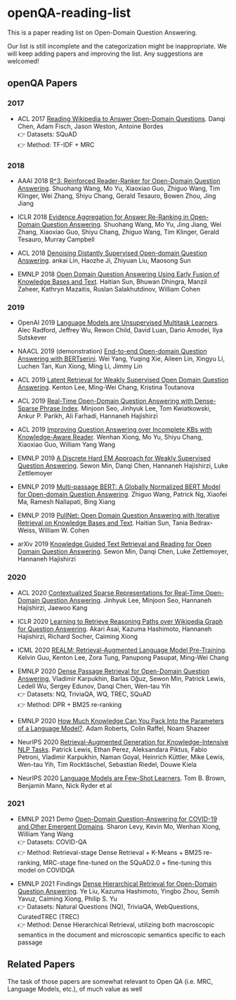 # openQA-reading-list
This is a paper reading list on Open-Domain Question Answering.

Our list is still incomplete and the categorization might be inappropriate. We will keep adding papers and improving the list. Any suggestions are welcomed!

## openQA Papers

### 2017

* ACL 2017 [Reading Wikipedia to Answer Open-Domain Questions](https://arxiv.org/pdf/1704.00051.pdf). Danqi Chen, Adam Fisch, Jason Weston, Antoine Bordes
  <br> 👉 Datasets: SQuAD
  <br> 👉 Method: TF-IDF + MRC

### 2018

* AAAI 2018 [R^3: Reinforced Reader-Ranker for Open-Domain Question Answering](https://arxiv.org/pdf/1709.00023.pdf). Shuohang Wang, Mo Yu, Xiaoxiao Guo, Zhiguo Wang, Tim Klinger, Wei Zhang, Shiyu Chang, Gerald Tesauro, Bowen Zhou, Jing Jiang

* ICLR 2018 [Evidence Aggregation for Answer Re-Ranking in Open-Domain Question Answering](https://arxiv.org/pdf/1711.05116.pdf). Shuohang Wang, Mo Yu, Jing Jiang, Wei Zhang, Xiaoxiao Guo, Shiyu Chang, Zhiguo Wang, Tim Klinger, Gerald Tesauro, Murray Campbell

* ACL 2018 [Denoising Distantly Supervised Open-domain Question Answering](https://www.aclweb.org/anthology/P18-1161.pdf). ankai Lin, Haozhe Ji, Zhiyuan Liu, Maosong Sun

* EMNLP 2018 [Open Domain Question Answering Using Early Fusion of Knowledge Bases and Text](https://www.aclweb.org/anthology/D18-1455.pdf). Haitian Sun, Bhuwan Dhingra, Manzil Zaheer, Kathryn Mazaitis, Ruslan Salakhutdinov, William Cohen

### 2019

* OpenAI 2019 [Language Models are Unsupervised Multitask Learners](https://cdn.openai.com/better-language-models/language_models_are_unsupervised_multitask_learners.pdf). Alec Radford, Jeffrey Wu, Rewon Child, David Luan, Dario Amodei, Ilya Sutskever

* NAACL 2019 (demonstration) [End-to-end Open-domain Question Answering with BERTserini](https://arxiv.org/pdf/1902.01718.pdf). Wei Yang, Yuqing Xie, Aileen Lin, Xingyu Li, Luchen Tan, Kun Xiong, Ming Li, Jimmy Lin

* ACL 2019 [Latent Retrieval for Weakly Supervised Open Domain Question Answering](https://aclanthology.org/P19-1612.pdf). Kenton Lee, Ming-Wei Chang, Kristina Toutanova

* ACL 2019 [Real-Time Open-Domain Question Answering with Dense-Sparse Phrase Index](https://arxiv.org/pdf/1906.05807.pdf). Minjoon Seo, Jinhyuk Lee, Tom Kwiatkowski, Ankur P. Parikh, Ali Farhadi, Hannaneh Hajishirzi

* ACL 2019 [Improving Question Answering over Incomplete KBs with Knowledge-Aware Reader](https://www.aclweb.org/anthology/P19-1417.pdf). Wenhan Xiong, Mo Yu, Shiyu Chang, Xiaoxiao Guo, William Yang Wang

* EMNLP 2019 [A Discrete Hard EM Approach for Weakly Supervised Question Answering](https://arxiv.org/pdf/1909.04849.pdf). Sewon Min, Danqi Chen, Hannaneh Hajishirzi, Luke Zettlemoyer

* EMNLP 2019 [Multi-passage BERT: A Globally Normalized BERT Model for Open-domain Question Answering](https://arxiv.org/pdf/1908.08167.pdf). Zhiguo Wang, Patrick Ng, Xiaofei Ma, Ramesh Nallapati, Bing Xiang

* EMNLP 2019 [PullNet: Open Domain Question Answering with Iterative Retrieval on Knowledge Bases and Text](https://arxiv.org/pdf/1904.09537.pdf). Haitian Sun, Tania Bedrax-Weiss, William W. Cohen

* arXiv 2019 [Knowledge Guided Text Retrieval and Reading for Open Domain Question Answering](https://arxiv.org/pdf/1911.03868.pdf). Sewon Min, Danqi Chen, Luke Zettlemoyer, Hannaneh Hajishirzi

### 2020

* ACL 2020 [Contextualized Sparse Representations for Real-Time Open-Domain Question Answering](https://arxiv.org/pdf/1911.02896.pdf). Jinhyuk Lee, Minjoon Seo, Hannaneh Hajishirzi, Jaewoo Kang

* ICLR 2020 [Learning to Retrieve Reasoning Paths over Wikipedia Graph for Question Answering](https://arxiv.org/pdf/1911.10470.pdf). Akari Asai, Kazuma Hashimoto, Hannaneh Hajishirzi, Richard Socher, Caiming Xiong

* ICML 2020 [REALM: Retrieval-Augmented Language Model Pre-Training](https://arxiv.org/pdf/2002.08909.pdf).
Kelvin Guu, Kenton Lee, Zora Tung, Panupong Pasupat, Ming-Wei Chang

* EMNLP 2020 [Dense Passage Retrieval for Open-Domain Question Answering](https://arxiv.org/pdf/2004.04906.pdf), Vladimir Karpukhin, Barlas Oğuz, Sewon Min, Patrick Lewis, Ledell Wu, Sergey Edunov, Danqi Chen, Wen-tau Yih
  <br> 👉 Datasets: NQ, TriviaQA, WQ, TREC, SQuAD
  <br> 👉 Method: DPR + BM25 re-ranking

* EMNLP 2020 [How Much Knowledge Can You Pack Into the Parameters of a Language Model?](https://arxiv.org/pdf/2002.08910.pdf). Adam Roberts, Colin Raffel, Noam Shazeer

* NeurIPS 2020 [Retrieval-Augmented Generation for Knowledge-Intensive NLP Tasks](https://arxiv.org/pdf/2005.11401.pdf). Patrick Lewis, Ethan Perez, Aleksandara Piktus, Fabio Petroni, Vladimir Karpukhin, Naman Goyal, Heinrich Küttler, Mike Lewis, Wen-tau Yih, Tim Rocktäschel, Sebastian Riedel, Douwe Kiela

* NeurIPS 2020 [Language Models are Few-Shot Learners](https://arxiv.org/pdf/2005.14165.pdf). Tom B. Brown, Benjamin Mann, Nick Ryder et al

### 2021

 * EMNLP 2021 Demo [Open-Domain Question-Answering for COVID-19 and Other Emergent Domains](https://arxiv.org/abs/2110.06962). Sharon Levy, Kevin Mo, Wenhan Xiong, William Yang Wang
  <br> 👉 Datasets: COVID-QA
  <br> 👉 Method: Retrieval-stage Dense Retrieval + K-Means + BM25 re-ranking, MRC-stage fine-tuned on the SQuAD2.0 + fine-tuning this model on COVIDQA

* EMNLP 2021 Findings [Dense Hierarchical Retrieval for Open-Domain Question Answering](https://export.arxiv.org/pdf/2110.15439.pdf). Ye Liu, Kazuma Hashimoto, Yingbo Zhou, Semih Yavuz, Caiming Xiong, Philip S. Yu
  <br> 👉 Datasets: Natural Questions (NQ), TriviaQA, WebQuestions, CuratedTREC (TREC)
  <br> 👉 Method: Dense Hierarchical Retrieval, utilizing both macroscopic semantics in the document and microscopic semantics specific to each passage
  

## Related Papers

The task of those papers are somewhat relevant to Open QA (i.e. MRC, Language Models, etc.), of much value as well
